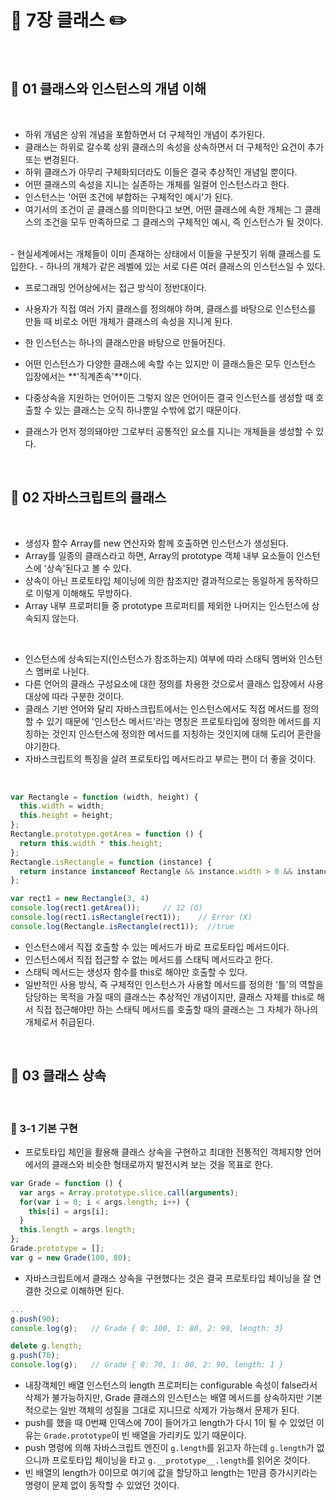 # 📖 7장 클래스  ✏️

<br>

## 🔎 01 클래스와 인스턴스의 개념 이해 

<br>

- 하위 개념은 상위 개념을 포함하면서 더 구체적인 개념이 추가된다. 
- 클래스는 하위로 갈수록 상위 클래스의 속성을 상속하면서 더 구체적인 요건이 추가 또는 변경된다. 
- 하위 클래스가 아무리 구체화되더라도 이들은 결국 추상적인 개념일 뿐이다. 
- 어떤 클래스의 속성을 지니는 실존하는 개체를 일컬어 인스턴스라고 한다. 
- 인스턴스는 '어떤 조건에 부합하는 구체적인 예시'가 된다. 
- 여기서의 조건이 곧 클래스를 의미한다고 보면, 어떤 클래스에 속한 개체는 그 클래스의 조건을 모두 만족하므로 그 클래스의 구체적인 예시, 즉 인스턴스가 될 것이다. 

<br>
- 현실세계에서는 개체들이 이미 존재하는 상태에서 이들을 구분짓기 위해 클래스를 도입한다.
- 하나의 개체가 같은 레벨에 있는 서로 다른 여러 클래스의 인스턴스일 수 있다. 

<br>

- 프로그래밍 언어상에서는 접근 방식이 정반대이다. 
- 사용자가 직접 여러 가지 클래스를 정의해야 하며, 클래스를 바탕으로 인스턴스를 만들 때 비로소 어떤 개체가 클래스의 속성을 지니게 된다. 
- 한 인스턴스는 하나의 클래스만을 바탕으로 만들어진다.
- 어떤 인스턴스가 다양한 클래스에 속할 수는 있지만 이 클래스들은 모두 인스턴스 입장에서는 **'직계존속'**이다.
- 다중상속을 지원하는 언어이든 그렇지 않은 언어이든 결국 인스턴스를 생성할 때 호출할 수 있는 클래스는 오직 하나뿐일 수밖에 없기 때문이다. 

- 클래스가 먼저 정의돼야만 그로부터 공통적인 요소를 지니는 개체들을 생성할 수 있다. 


<br>

## 🔎 02 자바스크립트의 클래스

<br>

- 생성자 함수 Array를 new 연산자와 함께 호출하면 인스턴스가 생성된다.
- Array를 일종의 클래스라고 하면, Array의 prototype 객체 내부 요소들이 인스턴스에 '상속'된다고 볼 수 있다. 
- 상속이 아닌 프로토타입 체이닝에 의한 참조지만 결과적으로는 동일하게 동작하므로 이렇게 이해해도 무방하다. 
- Array 내부 프로퍼티들 중 prototype 프로퍼티를 제외한 나머지는 인스턴스에 상속되지 않는다. 

<br>

- 인스턴스에 상속되는지(인스턴스가 참조하는지) 여부에 따라 스태틱 멤버와 인스턴스 멤버로 나뉜다.
- 다른 언어의 클래스 구성요소에 대한 정의를 차용한 것으로서 클래스 입장에서 사용 대상에 따라 구분한 것이다. 
- 클래스 기반 언어와 달리 자바스크립트에서는 인스턴스에서도 직접 메서드를 정의할 수 있기 때문에 '인스턴스 메서드'라는 명칭은 프로토타입에 정의한 메서드를 지칭하는 것인지 인스턴스에 정의한 메서드를 지칭하는 것인지에 대해 도리어 혼란을 야기한다. 
- 자바스크립트의 특징을 살려 프로토타입 메서드라고 부르는 편이 더 좋을 것이다. 

<br>

```js
var Rectangle = function (width, height) {
  this.width = width;
  this.height = height;
};
Rectangle.prototype.getArea = function () {
  return this.width * this.height;
};
Rectangle.isRectangle = function (instance) {
  return instance instanceof Rectangle && instance.width > 0 && instance.height > 0;
};

var rect1 = new Rectangle(3, 4)
console.log(rect1.getArea());     // 12 (O)
console.log(rect1.isRectangle(rect1));    // Error (X)
console.log(Rectangle.isRectangle(rect1));  //true
```

- 인스턴스에서 직접 호출할 수 있는 메서드가 바로 프로토타입 메서드이다. 
- 인스턴스에서 직접 접근할 수 없는 메서드를 스태틱 메서드라고 한다. 
- 스태틱 메서드는 생성자 함수를 this로 해야만 호출할 수 있다. 
- 일반적인 사용 방식, 즉 구체적인 인스턴스가 사용할 메서드를 정의한 '틀'의 역할을 담당하는 목적을 가질 때의 클래스는 추상적인 개념이지만, 클래스 자체를 this로 해서 직접 접근해야만 하는 스태틱 메서드를 호출할 때의 클래스는 그 자체가 하나의 개체로서 취급된다. 


<br>

## 🔎 03 클래스 상속

<br>

### 🎈 3-1 기본 구현

- 프로토타입 체인을 활용해 클래스 상속을 구현하고 최대한 전통적인 객체지향 언어에서의 클래스와 비슷한 형태로까지 발전시켜 보는 것을 목표로 한다. 

```js
var Grade = function () {
  var args = Array.prototype.slice.call(arguments);
  for(var i = 0; i < args.length; i++) {
    this[i] = args[i];
  }
  this.length = args.length;
};
Grade.prototype = [];
var g = new Grade(100, 80);
```
- 자바스크립트에서 클래스 상속을 구현했다는 것은 결국 프로토타입 체이닝을 잘 연결한 것으로 이해하면 된다. 

```js
...
g.push(90);
console.log(g);   // Grade { 0: 100, 1: 80, 2: 90, length: 3}

delete g.length;
g.push(70);
console.log(g);   // Grade { 0: 70, 1: 80, 2: 90, length: 1 }
```
- 내장객체인 배열 인스턴스의 length 프로퍼티는 configurable 속성이 false라서 삭제가 불가능하지만, Grade 클래스의 인스턴스는 배열 메서드를 상속하지만 기본적으로는 일반 객체의 성질을 그대로 지니므로 삭제가 가능해서 문제가 된다. 
- push를 했을 때 0번째 인덱스에 70이 들어가고 length가 다시 1이 될 수 있었던 이유는 `Grade.prototype`이 빈 배열을 가리키도 있기 때문이다. 
- push 명령에 의해 자바스크립트 엔진이 `g.length`를 읽고자 하는데 `g.length`가 없으니까 프로토타입 체이닝을 타고 `g.__prototype__.length`를 읽어온 것이다. 
- 빈 배열의 length가 0이므로 여기에 값을 할당하고 length는 1만큼 증가시키라는 명령이 문제 없이 동작할 수 있었던 것이다. 





